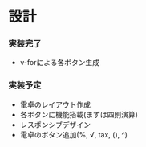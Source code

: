 # 設計
### 実装完了
- v-forによる各ボタン生成
### 実装予定
- 電卓のレイアウト作成
- 各ボタンに機能搭載(まずは四則演算)
- レスポンシブデザイン
- 電卓のボタン追加(%, √, tax, (), ^)
